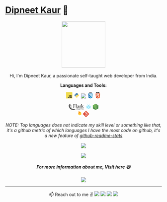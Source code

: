 # [Dipneet Kaur](https://dipneetkaur.github.io) 👋


<div align="center">
<img width=140 height=150 src='https://images6.fanpop.com/image/photos/37800000/-Hello-penguins-of-madagascar-37800672-500-500.gif'/>


Hi, I'm Dipneet Kaur, a passionate self-taught web developer from India.


**Languages and Tools:**  

<code><img height="20" src="https://raw.githubusercontent.com/github/explore/80688e429a7d4ef2fca1e82350fe8e3517d3494d/topics/javascript/javascript.png"></code>
<code><img height="20" src="https://raw.githubusercontent.com/github/explore/80688e429a7d4ef2fca1e82350fe8e3517d3494d/topics/python/python.png"></code>
<code><img height="20" src="https://raw.githubusercontent.com/isocpp/logos/master/cpp_logo.png"></code>
<code><img height="20" src="https://raw.githubusercontent.com/github/explore/80688e429a7d4ef2fca1e82350fe8e3517d3494d/topics/css/css.png"></code>
<code><img height="20" src="https://raw.githubusercontent.com/github/explore/80688e429a7d4ef2fca1e82350fe8e3517d3494d/topics/html/html.png"></code>

<code><img height="20" src="Assets/Flask_logo.svg"></code>
<code><img height="20" src="https://raw.githubusercontent.com/github/explore/80688e429a7d4ef2fca1e82350fe8e3517d3494d/topics/react/react.png"></code>
<code><img height="20" src="https://raw.githubusercontent.com/github/explore/80688e429a7d4ef2fca1e82350fe8e3517d3494d/topics/nodejs/nodejs.png"></code>    
<code><img height="20" src="Assets/firebase.png"></code>
<code><img height="20" src="Assets/git.png"></code>

*NOTE: Top languages does not indicate my skill level or something like that, it's a github metric of which languages I have the most code on github, it's a new feature of [github-readme-stats](https://github.com/dipneet/github-readme-stats)*


  <img align="center" src="https://github-readme-stats.vercel.app/api?username=dipneet&show_icons=true&include_all_commits=true&theme=material-synthwave"/> <br>
  

 <img align="center" src="https://github-readme-stats.vercel.app/api/top-langs/?username=dipneet&layout=compact&theme=material-synthwave" /><br> 

##### For more information about me, Visit here :smile:
<a href="https://dipneet.github.io/dipneetkaur/test.html">
 <img align="center" src="https://github-readme-stats.vercel.app/api/pin/?username=dipneet&repo=dipneetkaur&theme=material-synthwave" />
</a><br>



___

📫 Reach out to me :v: 
[<img src="https://img.icons8.com/color/48/000000/linkedin.png" width="3.5%"/>](https://www.linkedin.com/in/dipneet-kaur-1aa5b416a/)
[<img src="https://img.icons8.com/color/48/000000/instagram.png" width="3.5%"/>](https://www.instagram.com/dipneet_kaur/)
[<img src="https://img.icons8.com/color/48/000000/github.png" width="3.5%"/>](https://github.com/DIPNEET)
[<img src="https://img.icons8.com/color/48/000000/gmail.png" width="3.5%"/>](mailto:dksandhu97@gmail.com)

</div>
